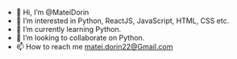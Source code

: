 - 👋 Hi, I’m @MateiDorin
- 👀 I’m interested in Python, ReactJS, JavaScript, HTML, CSS etc.
- 🌱 I’m currently learning Python.
- 💞️ I’m looking to collaborate on Python.
- 📫 How to reach me matei.dorin22@Gmail.com

<!---
MateiDorin/MateiDorin is a ✨ special ✨ repository because its `README.md` (this file) appears on your GitHub profile.
You can click the Preview link to take a look at your changes.
--->
